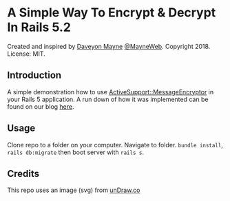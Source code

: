 # A Simple Way To Encrypt & Decrypt In Rails 5.2
Created and inspired by [Daveyon Mayne](https://twitter.com/mirmayne) [@MayneWeb](https://www.twitter.com/mayneweb). Copyright 2018. License: MIT.

## Introduction

A simple demonstration how to use [ActiveSupport::MessageEncryptor](https://api.rubyonrails.org/classes/ActiveSupport/MessageEncryptor.html) in your Rails 5 application. A run down of how it was implemented can be found on our blog [here](https://www.mayneweb.com/p/a-simple-way-to-encrypt-and-decrypt-in-rails-5-revisited/).

## Usage
Clone repo to a folder on your computer. Navigate to folder. `bundle install`, `rails db:migrate` then boot server with `rails s`.

## Credits
This repo uses an image (svg) from [unDraw.co](https://undraw.co/)
